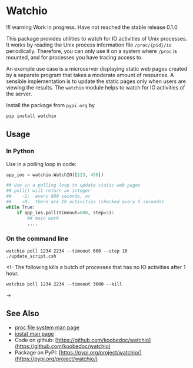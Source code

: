 # Watchio


<!-- Global site tag (gtag.js) - Google Analytics -->
<script async src="https://www.googletagmanager.com/gtag/js?id=G-BNH3BTJ9ME"></script>
<script>
  window.dataLayer = window.dataLayer || [];
  function gtag(){dataLayer.push(arguments);}
  gtag('js', new Date());

  gtag('config', 'G-BNH3BTJ9ME');
</script>


!!! warning
    Work in progress. Have not reached the stable release 0.1.0


This package provides utilities to watch for IO activities of Unix processes. It works by
reading the Unix process information file `/proc/{pid}/io` periodically. Therefore, you
can only use it on a system where `/proc` is mounted, and for processes you have tracing
access to.

An example use case is a microserver displaying static web pages created by a separate
program that takes a moderate amount of resources. A sensible implementation is to update
the static pages only when users are viewing the results. The `watchio` module helps to
watch for IO activities of the server.

Install the package from `pypi.org` by
``` python
pip install watchio
```


## Usage

### In Python

Use in a polling loop in code:

```python
app_ios = watchio.WatchIO([123, 456])

## Use in a polling loop to update static web pages
## poll() will return an integer
##    -1:  every 600 seconds, or
##    >0:  there are IO activities (checked every 5 seconds)
while True:
    if app_ios.poll(timeout=600, step=5):
        ## main work
        ....
```


### On the command line

``` shell
watchio poll 1234 2234 --timeout 600 --step 10
./update_script.csh
```

<!-
The following kills a butch of processes that has no IO activities after 1 hour.
``` shell
watchio poll 1234 2234 --timeout 3600 --kill
```
->

## See Also

* [proc file system man page](https://man7.org/linux/man-pages/man5/proc.5.html)
* [iostat man page](https://linux.die.net/man/1/iostat)
* Code on github: [https://github.com/koobedoc/watchio](https://github.com/koobedoc/watchio)
* Package on PyPI: [https://pypi.org/project/watchio/](https://pypi.org/project/watchio/)